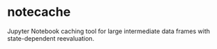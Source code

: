# notecache
Jupyter Notebook caching tool for large intermediate data frames with state-dependent reevaluation.
